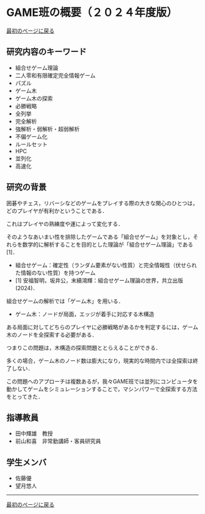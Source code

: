 # GAME班の概要（２０２４年度版）

<a href="../readme.md?id=summary">最初のページに戻る</a>

## 研究内容のキーワード

- 組合せゲーム理論
- 二人零和有限確定完全情報ゲーム
- パズル
- ゲーム木
- ゲーム木の探索
- 必勝戦略
- 全列挙
- 完全解析
- 強解析・弱解析・超弱解析
- 不偏ゲーム化
- ルールセット
- HPC
- 並列化
- 高速化

## 研究の背景

囲碁やチェス，リバーシなどのゲームをプレイする際の大きな関心のひとつは，どのプレイヤが有利かということである．

これはプレイヤの熟練度や運によって変化する．

そのようなあいまい性を排除したゲームである「組合せゲーム」を対象とし，それらを数学的に解析することを目的とした理論が「組合せゲーム理論」である[1]．

- 組合せゲーム：確定性（ランダム要素がない性質）と完全情報性（伏せられた情報のない性質）を持つゲーム
- [1]  安福智明，坂井公，末續鴻輝：組合せゲーム理論の世界，共立出版(2024)．

組合せゲームの解析では「ゲーム木」を用いる．

- ゲーム木：ノードが局面，エッジが着手に対応する木構造

ある局面に対してどちらのプレイヤに必勝戦略があるかを判定するには，ゲーム木のノードを全探索する必要がある．

つまりこの問題は，木構造の探索問題ととらえることができる．

多くの場合，ゲーム木のノード数は膨大になり，現実的な時間内では全探索は終了しない．

この問題へのアプローチは複数あるが，我々GAME班では並列にコンピュータを動かしてゲームをシミュレーションすることで，マシンパワーで全探索する方法をとってきた．

## 指導教員

- 田中輝雄　教授
- 前山和喜　非常勤講師・客員研究員

## 学生メンバ

- 佐藤優
- 望月悠人

---

<a href="../readme.md?id=summary">最初のページに戻る</a>